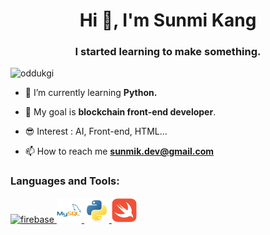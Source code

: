 <h1 align="center">Hi 👋, I'm Sunmi Kang</h1>
<h3 align="center">I started learning to make something.</h3>

<p align="left"> <img src="https://komarev.com/ghpvc/?username=oddukgi&label=Profile%20views&color=0e75b6&style=flat" alt="oddukgi" /> </p>

- 🌱 I’m currently learning **Python.**

- 📱 My goal is **blockchain front-end developer**.
- 😎 Interest : AI, Front-end, HTML... 

- 📫 How to reach me **sunmik.dev@gmail.com**

<h3 align="left">Languages and Tools:</h3>
<p align="left"> <a href="https://firebase.google.com/" target="_blank" rel="noreferrer"> <img src="https://www.vectorlogo.zone/logos/firebase/firebase-icon.svg" alt="firebase" width="40" height="40"/> </a> <a href="https://www.mysql.com/" target="_blank" rel="noreferrer"> <img src="https://raw.githubusercontent.com/devicons/devicon/master/icons/mysql/mysql-original-wordmark.svg" alt="mysql" width="40" height="40"/> </a> <a href="https://www.python.org" target="_blank" rel="noreferrer"> <img src="https://raw.githubusercontent.com/devicons/devicon/master/icons/python/python-original.svg" alt="python" width="40" height="40"/> </a> <a href="https://developer.apple.com/swift/" target="_blank" rel="noreferrer"> <img src="https://raw.githubusercontent.com/devicons/devicon/master/icons/swift/swift-original.svg" alt="swift" width="40" height="40"/> </a> </p>
